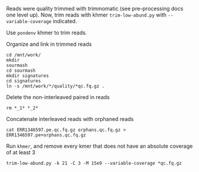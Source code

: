 Reads were quality trimmed with trimmomatic (see pre-processing docs one level up). Now, trim reads with khmer `trim-low-abund.py` with `--variable-coverage` indicated.

Use `pondenv` khmer to trim reads. 

Organize and link in trimmed reads
```
cd /mnt/work/
mkdir
sourmash
cd sourmash
mkdir signatures
cd signatures
ln -s /mnt/work/*/quality/*qc.fq.gz .
```

Delete the non-interleaved paired in reads
```
rm *_1* *_2*
```

Concatenate interleaved reads with orphaned reads
```
cat ERR1346597.pe.qc.fq.gz orphans.qc.fq.gz > ERR1346597.pe+orphans.qc.fq.gz
```

Run `khmer`, and remove every kmer that does not have an absolute coverage of at least 3
```
trim-low-abund.py -k 21 -C 3 -M 15e9 --variable-coverage *qc.fq.gz
```

